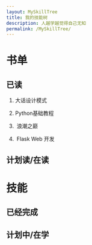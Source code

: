 ```yaml
---
layout: MySkillTree
title: 我的技能树
description: 人越学越觉得自己无知
permalink: /MySkillTree/
---
```


# 书单

## 已读

1.	大话设计模式

2.  Python基础教程 

3.  浪潮之巅

4.  Flask Web 开发
## 计划读/在读

# 技能

## 已经完成



## 计划中/在学










